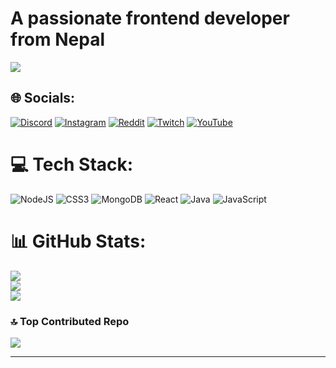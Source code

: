 # A passionate frontend developer from Nepal

[![](https://visitcount.itsvg.in/api?id=CLI3NTERR&label=Profile%20Views&color=12&icon=0&pretty=false)](https://visitcount.itsvg.in)

## 🌐 Socials:
[![Discord](https://img.shields.io/badge/Discord-%237289DA.svg?logo=discord&logoColor=white)](https://discord.gg/clienterrverse-1207374906296246282) [![Instagram](https://img.shields.io/badge/Instagram-%23E4405F.svg?logo=Instagram&logoColor=white)](https://instagram.com/clienterr_) [![Reddit](https://img.shields.io/badge/Reddit-%23FF4500.svg?logo=Reddit&logoColor=white)](https://reddit.com/user/clienterr) [![Twitch](https://img.shields.io/badge/Twitch-%239146FF.svg?logo=Twitch&logoColor=white)](https://twitch.tv/clienterr) [![YouTube](https://img.shields.io/badge/YouTube-%23FF0000.svg?logo=YouTube&logoColor=white)](https://youtube.com/@clienterr) 

# 💻 Tech Stack:
![NodeJS](https://img.shields.io/badge/node.js-6DA55F?style=for-the-badge&logo=node.js&logoColor=white) ![CSS3](https://img.shields.io/badge/css3-%231572B6.svg?style=for-the-badge&logo=css3&logoColor=white) ![MongoDB](https://img.shields.io/badge/MongoDB-%234ea94b.svg?style=for-the-badge&logo=mongodb&logoColor=white) ![React](https://img.shields.io/badge/react-%2320232a.svg?style=for-the-badge&logo=react&logoColor=%2361DAFB) ![Java](https://img.shields.io/badge/java-%23ED8B00.svg?style=for-the-badge&logo=openjdk&logoColor=white) ![JavaScript](https://img.shields.io/badge/javascript-%23323330.svg?style=for-the-badge&logo=javascript&logoColor=%23F7DF1E)
# 📊 GitHub Stats:
![](https://github-readme-stats.vercel.app/api?username=cli3nterr&theme=dark&hide_border=true&include_all_commits=true&count_private=true)<br/>
![](https://github-readme-streak-stats.herokuapp.com/?user=cli3nterr&theme=dark&hide_border=true)<br/>
![](https://github-readme-stats.vercel.app/api/top-langs/?username=cli3nterr&theme=dark&hide_border=true&include_all_commits=true&count_private=true&layout=compact)

### 🔝 Top Contributed Repo
![](https://github-contributor-stats.vercel.app/api?username=cli3nterr&limit=5&theme=dark&combine_all_yearly_contributions=true)

---



